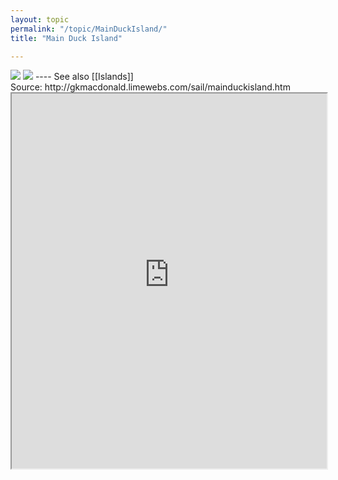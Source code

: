 ```yaml
---
layout: topic
permalink: "/topic/MainDuckIsland/"
title: "Main Duck Island"

---
```


<img class="chartsegment" src="Images\MainDuck-Yorkshire.jpg">
<img src="Images\MainDuckIslandLight.jpg">
----
See also [[Islands]]

<div class="item">
Source: http://gkmacdonald.limewebs.com/sail/mainduckisland.htm
<iframe src="http://gkmacdonald.limewebs.com/sail/mainduckisland.htm" width=100% height="600" name="mainduck" frameborder="1" scrolling=yes ></iframe>
</div>

